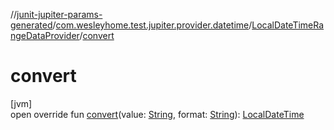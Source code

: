 //[junit-jupiter-params-generated](../../../index.md)/[com.wesleyhome.test.jupiter.provider.datetime](../index.md)/[LocalDateTimeRangeDataProvider](index.md)/[convert](convert.md)

# convert

[jvm]\
open override fun [convert](convert.md)(value: [String](https://kotlinlang.org/api/latest/jvm/stdlib/kotlin/-string/index.html), format: [String](https://kotlinlang.org/api/latest/jvm/stdlib/kotlin/-string/index.html)): [LocalDateTime](https://docs.oracle.com/javase/8/docs/api/java/time/LocalDateTime.html)
